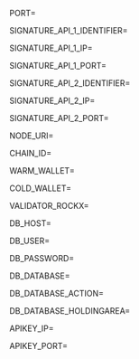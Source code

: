 PORT=

SIGNATURE_API_1_IDENTIFIER=

SIGNATURE_API_1_IP=

SIGNATURE_API_1_PORT=


SIGNATURE_API_2_IDENTIFIER=

SIGNATURE_API_2_IP=

SIGNATURE_API_2_PORT=




NODE_URI=

CHAIN_ID=

WARM_WALLET=

COLD_WALLET=

VALIDATOR_ROCKX=



DB_HOST=

DB_USER=

DB_PASSWORD=

DB_DATABASE=

DB_DATABASE_ACTION=

DB_DATABASE_HOLDINGAREA=


APIKEY_IP=

APIKEY_PORT=
